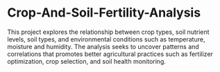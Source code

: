 # Crop-And-Soil-Fertility-Analysis
This project explores the relationship between crop types, soil nutrient levels, soil types, and environmental conditions such as temperature, moisture and humidity. The analysis seeks to uncover patterns and correlations that promotes better agricultural practices such as fertilizer optimization, crop selection, and soil health monitoring.
